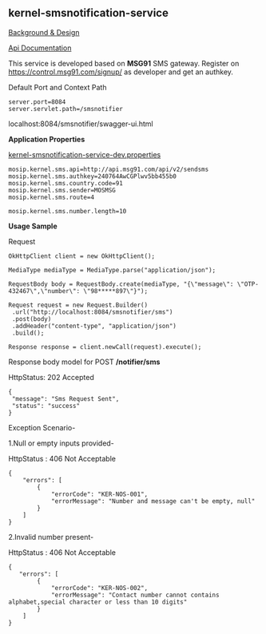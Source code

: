 ## kernel-smsnotification-service
 
[Background & Design](../../docs/design/kernel/kernel-smsnotification.md)

[Api Documentation](https://github.com/mosip/mosip/wiki/Kernel-APIs#5-sms-notification)

This service is developed based on **MSG91** SMS gateway. Register on https://control.msg91.com/signup/ as developer and get an authkey.

Default Port and Context Path

```
server.port=8084
server.servlet.path=/smsnotifier

```

localhost:8084/smsnotifier/swagger-ui.html


**Application Properties**

[kernel-smsnotification-service-dev.properties](../../config/kernel-smsnotification-service-dev.properties)
 
 
 ```
mosip.kernel.sms.api=http://api.msg91.com/api/v2/sendsms
mosip.kernel.sms.authkey=240764AwCGPlwv5bb455b0
mosip.kernel.sms.country.code=91
mosip.kernel.sms.sender=MOSMSG
mosip.kernel.sms.route=4

mosip.kernel.sms.number.length=10
 
 ```
 
 
**Usage Sample**
 
Request

 ```
OkHttpClient client = new OkHttpClient();

MediaType mediaType = MediaType.parse("application/json");

RequestBody body = RequestBody.create(mediaType, "{\"message\": \"OTP-432467\",\"number\": \"98*****897\"}");

Request request = new Request.Builder()
  .url("http://localhost:8084/smsnotifier/sms")
  .post(body)
  .addHeader("content-type", "application/json")
  .build();

Response response = client.newCall(request).execute();
 
 ```


Response body model for POST **/notifier/sms**

HttpStatus: 202 Accepted
  
 ```
{
  "message": "Sms Request Sent",
  "status": "success"
}
 ```
 
Exception Scenario-

1.Null or empty inputs provided-

HttpStatus : 406 Not Acceptable

```
{
    "errors": [
        {
            "errorCode": "KER-NOS-001",
            "errorMessage": "Number and message can't be empty, null"
        }
    ]
}

```

2.Invalid number present-

HttpStatus : 406 Not Acceptable


```
{
   "errors": [
        {
            "errorCode": "KER-NOS-002",
            "errorMessage": "Contact number cannot contains alphabet,special character or less than 10 digits"
        }
    ]
}

```









